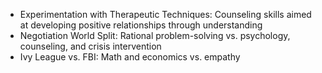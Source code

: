 - Experimentation with Therapeutic Techniques: Counseling skills aimed at developing positive relationships through understanding
- Negotiation World Split: Rational problem-solving vs. psychology, counseling, and crisis intervention
- Ivy League vs. FBI: Math and economics vs. empathy